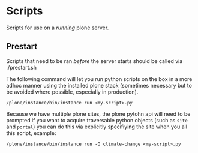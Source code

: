 # Scripts

Scripts for use on a _running_ plone server.

## Prestart

Scripts that need to be ran _before_ the server starts should be called via ./prestart.sh

The following command will let you run python scripts on the box in a more adhoc manner using the installed plone stack (sometimes necessary but to be avoided where possible, especially in production).

```
/plone/instance/bin/instance run <my-script>.py
```

Because we have multiple plone sites, the plone pytohn api will need to be prompted if you want to acquire traversable python objects (such as `site` and `portal`) you can do this via explicitly specifiying the site when you all this script, example:

```
/plone/instance/bin/instance run -O climate-change <my-script>.py
```